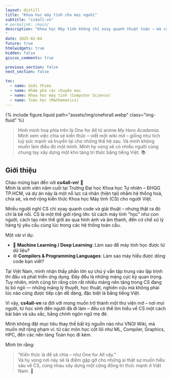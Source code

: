 ```yaml
---
layout: distill
title: "Khoa học máy tính cho mọi người"
subtitle: "cs4all-vn"
# permalink: /main/
description: "Khoa học Máy tính không chỉ xoay quanh thuật toán — mà còn bao gồm rất nhiều lĩnh vực thú vị khác như Ngôn ngữ lập trình, Trình biên dịch, Đồ họa máy tính, Trí tuệ nhân tạo, và nhiều hơn nữa. Trang wiki này được xây dựng theo tinh thần của VNOI Wiki, với mục tiêu trở thành một thư viện mở cho mọi đối tượng: học sinh, sinh viên, người đi làm – bất kỳ ai quan tâm đến lĩnh vực này. Chúng tôi hy vọng đây sẽ là nơi giúp bạn tiếp cận các kiến thức nền tảng một cách dễ dàng, từ đó nuôi dưỡng niềm yêu thích Khoa học Máy tính và góp phần xây dựng một cộng đồng CS mạnh tại Việt Nam.
"
date: 2025-02-04
future: true
htmlwidgets: true
hidden: false
giscus_comments: true

previous_section: false 
next_section: false

toc:
  - name: Giới thiệu
  - name: Khám phá các chuyên mục
  - name: Khoa học máy tính (Computer Science)
  - name: Toán học (Mathematics)
---
```


{% include figure.liquid path="assets/img/oneforall.webp" class="img-fluid" %}

> Hình minh hoạ phía trên là One for All từ anime *My Hero Academia*. Mình xem việc chia sẻ kiến thức – viết một wiki mở – giống như tích luỹ sức mạnh và truyền lại cho những thế hệ sau. Và mình không muốn làm điều đó một mình. Mình hy vọng sẽ có nhiều người cùng chung tay xây dựng một kho tàng tri thức bằng tiếng Việt. 📚

## Giới thiệu

Chào mừng bạn đến với **cs4all-vn**! 👋  
Mình là sinh viên năm cuối tại Trường Đại học Khoa học Tự nhiên – ĐHQG TP.HCM, và dự án này là một nỗ lực cá nhân (hiện tại) nhằm hệ thống hoá, chia sẻ, và mở rộng kiến thức Khoa học Máy tính (CS) cho người Việt.

Nhiều người nghĩ CS chỉ xoay quanh code và giải thuật – nhưng thật ra đó chỉ là bề nổi. CS là một thế giới rộng lớn: từ cách máy tính "học" như con người, cách tạo nên thế giới ảo qua hình ảnh và âm thanh, đến cơ chế xử lý hàng tỷ yêu cầu cùng lúc trong các hệ thống toàn cầu.

Một vài ví dụ:

- 🤖 **Machine Learning / Deep Learning**: Làm sao để máy tính học được từ dữ liệu?
- ⚙️ **Compilers & Programming Languages**: Làm sao máy hiểu được dòng code bạn viết?

Tại Việt Nam, mình nhận thấy phần lớn sự chú ý vẫn tập trung vào lập trình thi đấu và phát triển ứng dụng. Đây đều là những mảng cực kỳ quan trọng. Tuy nhiên, mình cũng tin rằng còn rất nhiều mảng nền tảng trong CS đang bị bỏ ngỏ — những mảng lý thuyết, học thuật, nghiên cứu mà không phải lúc nào cũng được tiếp cận dễ dàng, đặc biệt là bằng tiếng Việt.

Vì vậy, **cs4all-vn** ra đời với mong muốn trở thành một thư viện mở – nơi mọi người, từ học sinh đến người đã đi làm – đều có thể tìm hiểu về CS một cách bài bản và sâu sắc, bằng chính ngôn ngữ mẹ đẻ.

Mình không đặt mục tiêu thay thế bất kỳ nguồn nào như VNOI Wiki, mà muốn mở rộng phạm vi: từ các môn học cốt lõi như ML, Compiler, Graphics, HPC, đến các nền tảng Toán học đi kèm.

Mình tin rằng:  
> "Kiến thức là để sẻ chia – như One for All vậy."  
Và hy vọng nơi này sẽ là điểm gặp gỡ cho những ai thật sự muốn hiểu sâu về CS, cùng nhau xây dựng một cộng đồng tri thức mạnh ở Việt Nam. 💪